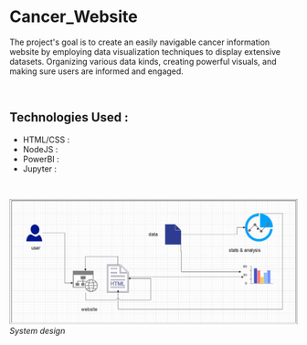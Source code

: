 # Cancer_Website

The project's goal is to create an easily navigable cancer information website by 
employing data visualization techniques to display extensive datasets. Organizing 
various data kinds, creating powerful visuals, and making sure users are informed 
and engaged.

<br/>

## Technologies Used :
- HTML/CSS :<br/>
- NodeJS : <br/>
- PowerBI :  <br/>
- Jupyter :  <br/>

<br/>


![system_design](Snips/system_design.jpg)
<br/>*System design*

